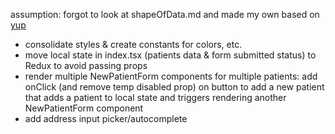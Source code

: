 assumption: forgot to look at shapeOfData.md and made my own based on [yup](https://github.com/jquense/yup)

- consolidate styles & create constants for colors, etc.
- move local state in index.tsx (patients data & form submitted status) to Redux to avoid passing props
- render multiple NewPatientForm components for multiple patients: add onClick (and remove temp disabled prop) on button to add a new patient that adds a patient to local state and triggers rendering another NewPatientForm component
- add address input picker/autocomplete